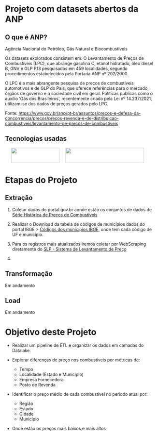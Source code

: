 # Projeto com datasets abertos da ANP

## O que é ANP?
Agência Nacional do Petróleo, Gás Natural e Biocombustíveis

Os datasets explorados consistem em:
O Levantamento de Preços de Combustíveis (LPC), que abrange gasolina C, etanol hidratado, óleo diesel B, GNV e GLP P13 pesquisados em 459 localidades, segundo procedimentos estabelecidos pela Portaria ANP nº 202/2000.

O LPC é a mais abrangente pesquisa de preços de combustíveis automotivos e de GLP do País, que oferece referências para o mercado, órgãos de governo e a sociedade civil em geral. Políticas públicas como o auxílio ‘Gás dos Brasileiros’, recentemente criado pela Lei nº 14.237/2021, utilizam-se dos dados de preços gerados pelo LPC.

Fonte: https://www.gov.br/anp/pt-br/assuntos/precos-e-defesa-da-concorrencia/precos/precos-revenda-e-de-distribuicao-combustiveis/levantamento-de-precos-de-combustiveis

## Tecnologias usadas


<img align="left" src="https://community.cloud.databricks.com/media/databricks_community_edition.2359b37e.png" height=50 width=160 hspace="20"/>

<img src="https://databricks.com/wp-content/uploads/2018/12/PySpark-1024x164.png" height=50 width=260 />



# Etapas do Projeto

## Extração

1. Coletar dados do portal gov.br aonde estão os conjuntos de dados de [Série Histórica de Preços de Combustíveis](https://www.gov.br/anp/pt-br/centrais-de-conteudo/dados-abertos/serie-historica-de-precos-de-combustiveis)

2. Realizar o Download da tabela de códigos de municípios dados do portal IBGE > [Códigos dos municípios IBGE](https://geoftp.ibge.gov.br/organizacao_do_territorio/estrutura_territorial/divisao_territorial/2021/DTB_2021.zip), onde tem cada código de UF e munícipio.

3. Para os registros mais atualizados iremos coletar por WebScraping diretamente do [SLP - Sistema de Levantamento de Preço](https://preco.anp.gov.br/include/Resumo_Semanal_Index.asp)

4. 

## Transformação
Em andamento

## Load
Em andamento

# Objetivo deste Projeto

* Realizar um pipeline de ETL e organizar os dados em camadas do Datalake.
* Explorar diferenças de preço nos combustíveis por métricas de:
    * Tempo
    * Localidade (Estado e Município)
    * Empresa Fornecedora 
    * Posto de Revenda

* Identificar o preço médio de cada combustível no período atual por:
    * Região
    * Estado
    * Cidade
    * Município

* Onde estão os preços mais baixos e mais altos
